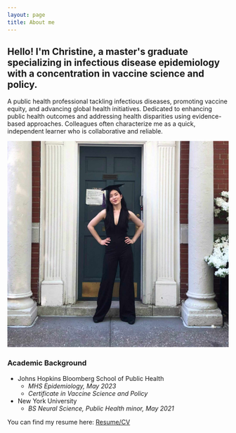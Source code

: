 ```yaml
---
layout: page
title: About me
---
```


## Hello! I'm Christine, a master's graduate specializing in infectious disease epidemiology with a concentration in vaccine science and policy. 

A public health professional tackling infectious diseases, promoting vaccine equity, and advancing global health initiatives. Dedicated to enhancing public health outcomes and addressing health disparities using evidence-based approaches. Colleagues often characterize me as a quick, independent learner who is collaborative and reliable. 

![](/assets/img/nyu-grad.jpg) 

### Academic Background
- Johns Hopkins Bloomberg School of Public Health
    - *MHS Epidemiology, May 2023*
    - *Certificate in Vaccine Science and Policy*
- New York University
    - *BS Neural Science, Public Health minor, May 2021*
 
You can find my resume here: [Resume/CV](Christine_Chyu_Resume_2-28-24.pdf)

